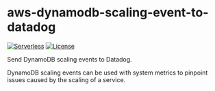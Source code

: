 # aws-dynamodb-scaling-event-to-datadog
[![Serverless](http://public.serverless.com/badges/v3.svg)](http://www.serverless.com)
[![License](https://img.shields.io/badge/License-BSD%202--Clause-orange.svg)](https://opensource.org/licenses/BSD-2-Clause)

Send DynamoDB scaling events to Datadog.

DynamoDB scaling events can be used with system metrics to pinpoint issues caused by the scaling of a service.


